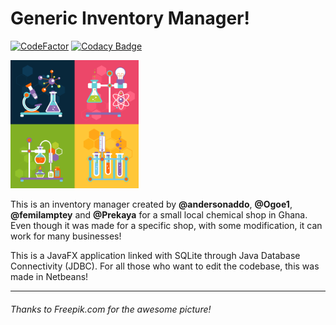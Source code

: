 # Generic Inventory Manager! 

[![CodeFactor](https://www.codefactor.io/repository/github/andersonaddo/generic-inventory-manager/badge)](https://www.codefactor.io/repository/github/andersonaddo/generic-inventory-manager)
[![Codacy Badge](https://api.codacy.com/project/badge/Grade/d0269824876a4a00a5c0624174f58ee0)](https://www.codacy.com/app/niiaddo.andy/Generic-Inventory-Manager?utm_source=github.com&amp;utm_medium=referral&amp;utm_content=andersonaddo/Generic-Inventory-Manager&amp;utm_campaign=Badge_Grade)

<img src="docs/Chemical Cover image.jpg" width = "205" length = "205">

This is an inventory manager created by **@andersonaddo**, **@Ogoe1**, **@femilamptey** and **@Prekaya** for a small local chemical shop in Ghana.  Even though it was made for a specific shop, with some modification, it can work for many businesses!

This is a JavaFX application linked with SQLite through Java Database Connectivity (JDBC).
For all those who want to edit the codebase, this was made in Netbeans!

---
###### Thanks to Freepik.com for the awesome picture!
